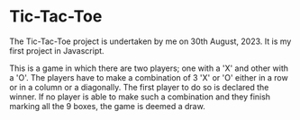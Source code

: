 # Tic-Tac-Toe

The Tic-Tac-Toe project is undertaken by me on 30th August, 2023. It is my first project in Javascript.

This is a game in which there are two players; one with a 'X' and other with a 'O'. The players have to make a combination of 3 'X' or 'O' either in a row or in a column or a diagonally. The first player to do so is declared the winner. If no player is able to make such a combination and they finish marking all the 9 boxes, the game is deemed a draw.
